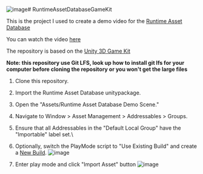 ![image](https://github.com/Battlehub0x/RuntimeAssetDatabaseGameKit/assets/15802443/6e0f2735-4459-4ae3-8110-a8f8da40c88d)# RuntimeAssetDatabaseGameKit

This is the project I used to create a demo video for the [Runtime Asset Database](https://github.com/Battlehub0x/RuntimeAssetDatabase)

You can watch the video [here](https://www.youtube.com/watch?v=DXWriLgrWdE)

The repository is based on the [Unity 3D Game Kit](https://assetstore.unity.com/packages/templates/tutorials/unity-learn-3d-game-kit-115747)

**Note: this repository use Git LFS, look up how to install git lfs for your computer before cloning the repository or you won't get the large files**

1. Clone this repository.
2. Import the Runtime Asset Database unitypackage.
3. Open the "Assets/Runtime Asset Database Demo Scene."
4. Navigate to Window > Asset Management > Addressables > Groups.
5. Ensure that all Addressables in the "Default Local Group" have the "Importable" label set.\
6. Optionally, switch the PlayMode script to "Use Existing Build" and create a [New Build](https://docs.unity3d.com/Packages/com.unity.addressables@1.18/manual/BuildingContent.html).
![image](https://github.com/Battlehub0x/RuntimeAssetDatabaseGameKit/assets/15802443/e12e93a6-9789-4aff-9e2c-ee1f92802d9b)

8. Enter play mode and click "Import Asset" button
![image](https://github.com/Battlehub0x/RuntimeAssetDatabaseGameKit/assets/15802443/63923b40-d29b-4aba-9912-61e972c80411)




